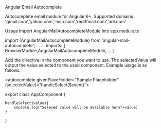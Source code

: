Angular Email Autocomplete

Autocomplete email module for Angular 6+. Supported domains
'gmail.com','yahoo.com','msn.com','rediffmail.com','aol.com'

Usage
Import AngularMailAutocompleteModule into app.module.ts

import {AngularMailAutocompleteModule} from 'angular-mail-autocomplete';
...
...
imports: [
    BrowserModule,AngularMailAutocompleteModule,....
]


Add the directive in the component you want to use. The selectedValue will output the value selected to the used component. Example usage is as follows.

<autocomplete givenPlaceHolder="Sample Placeholder" (selectedValue)="handleSelect($event)"></autocomplete>


export class AppComponent {

    handleSelect(value){
        console.log("Seleced value will be available here"+value)
    }
 }




